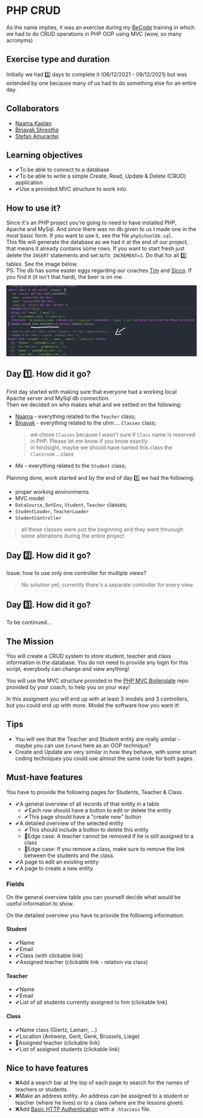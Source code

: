 # PHP CRUD

As the name implies, it was an exercise during my [BeCode](https://becode.org/) training in which we had to do CRUD operations in PHP OOP using MVC (wow, so many acronyms)

## Exercise type and duration

Initially we had 3️⃣ days to complete it (06/12/2021 - 09/12/2021) but was extended by one because many of us had to do something else for an entire day.

## Collaborators

- [Naama Kaplan](https://github.com/N-Kaplan)
- [Binayak Shrestha](https://github.com/itsme17)
- [Stefan Amuraritei](https://github.com/StefanAmur)

## Learning objectives

- ✔To be able to connect to a database
- ✔To be able to write a simple Create, Read, Update & Delete (CRUD) application
- ✔Use a provided MVC structure to work into.

## How to use it?

Since it's an PHP project you're going to need to have installed PHP, Apache and MySql. And since there was no db given to us I made one in the most basic form. If you want to use it, see the file `phpSchoolDb.sql`.  
This file will generate the database as we had it at the end of our project, that means it already contains some rows.
If you want to start fresh just delete the `INSERT` statements and set `AUTO_INCREMENT=1`. Do that for all 3️⃣ tables. See the image below.  
PS: The db has some easter eggs regarding our coaches [Tim](https://github.com/Timmeahj) and [Sicco](https://github.com/Sick-0). If you find it (it isn't that hard), the beer is on me.

<img src="./Img/sql-file.png" alt="sql file snippet" width="600"/>

## Day 1️⃣. How did it go?

First day started with making sure that everyone had a working local Apache server and MySql db connection.  
Then we decided on who makes what and we settled on the following:

- [Naama](https://github.com/N-Kaplan) \- everything related to the `Teacher` class;
- [Binayak](https://github.com/itsme17) \- everything related to the uhm.... `Classes` class;
  > we chose `Classes` because I wasn't sure if `Class` name is reserved in PHP. Please let me know if you know exactly  
  > in hindsight, maybe we should have named this class the `Classroom` ...class
- Me \- everything related to the `Student` class;

Planning done, work started and by the end of day 1️⃣ we had the following:

- proper working environments
- MVC model
- `DataSource`, `DotEnv`, `Student`, `Teacher` classes;
- `StudentLoader`, `TeacherLoader`
- `StudentController`

> all these classes were just the beginning and they went thruough some alterations during the entire project

## Day 2️⃣. How did it go?

Issue: how to use only one controller for multiple views?

> No solution yet; currently there's a separate controller for every view.

## Day 3️⃣. How did it go?

To be continued...

## The Mission

You will create a CRUD system to store student, teacher and class information in the database.
You do not need to provide any login for this script, everybody can change and view anything!

You will use the MVC structure provided in the [PHP MVC Boilerplate](https://github.com/becodeorg/php-mvc-boilerplate) repo provided by your coach, to help you on your way!

In this assigment you will end up with at least 3 models and 3 controllers, but you could end up with more. Model the software how you want it!

## Tips

- You will see that the Teacher and Student entity are really similar - maybe you can use `Extend` here as an OOP technique?
- Create and Update are very similar in how they behave, with some smart coding techniques you could use almost the same code for both pages.

## Must-have features

You have to provide the following pages for Students, Teacher & Class.

- ✔A general overview of all records of that entity in a table
  - ✔Each row should have a button to edit or delete the entity
  - ✔This page should have a "create new" button
- ✔A detailed overview of the selected entity
  - ✔This should include a button to delete this entity
  - 🤔Edge case: A teacher cannot be removed if he is still assigned to a class
  - 🤔Edge case: If you remove a class, make sure to remove the link between the students and the class.
- ✔A page to edit an existing entity
- ✔A page to create a new entity

### Fields

On the general overview table you can yourself decide what would be useful information to show.

On the detailed overview you have to provide the following information:

#### Student

- ✔Name
- ✔Email
- ✔Class (with clickable link)
- ✔Assigned teacher (clickable link - relation via class)

#### Teacher

- ✔Name
- ✔Email
- ✔List of all students currently assigned to him (clickable link)

#### Class

- ✔Name class (Giertz, Lamarr, ...)
- ✔Location (Antwerp, Gent, Genk, Brussels, Liege)
- 🤔Assigned teacher (clickable link)
- ✔List of assigned students (clickable link)

## Nice to have features

- ❌Add a search bar at the top of each page to search for the names of teachers or students
- ❌Make an address entity. An address can be assigned to a student or teacher (where he lives) or to a class (where are the lessons given).
- ❌Add [Basic HTTP Authentication](https://www.lifewire.com/password-protect-single-file-with-htaccess-3467922) with a `.htaccess` file.
